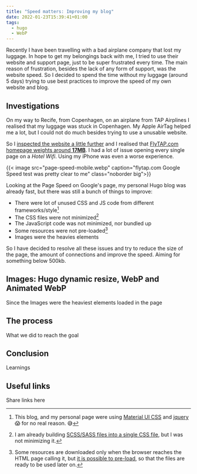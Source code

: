 ```yaml
---
title: "Speed matters: Improving my blog"
date: 2022-01-23T15:39:41+01:00
tags:
  - hugo
  - WebP
---
```

Recently I have been travelling with a bad airplane company that lost my 
luggage. In hope to get my belongings back with me, I tried to use their
website and support page, just to be super frustrated every time. The main
reason of frustration, besides the lack of any form of support, was the 
website speed. So I decided to spend the time without my luggage (around 5 days)
trying to use best practices to improve the speed of my own website and blog.

<!--more-->

## Investigations
On my way to Recife, from Copenhagen, on an airplane from TAP Airplines I 
realised that my luggage was stuck in Copenhagen. My Apple AirTag helped me a 
lot, but I could not do much besides trying to use a unusable website.

So I [inspected the website a little further](https://pagespeed.web.dev/report?url=http%3A%2F%2Fflytap.com%2F) 
and I realised that [FlyTAP.com homepage weights around **17MB**](flytap.com-size.webp). 
I had a lot of issue opening every single page on a _Hotel Wifi_. Using my 
iPhone was even a worse experience.

{{< image src="page-speed-mobile.webp" caption="flytap.com Google Speed test was pretty clear to me" class="noborder big">}}

Looking at the Page Speed on Google's page, my personal Hugo blog was already 
fast, but there was still a bunch of things to improve:

* There were lot of unused CSS and JS code from different frameworks/style[^deps-fix]
* The CSS files were not minimized[^css-fix]
* The JavaScript code was not minimized, nor bundled up
* Some resources were not pre-loaded[^preload]
* Images were the heavies elements

So I have decided to resolve all these issues and try to reduce the size of the
page, the amount of connections and improve the speed. Aiming for something 
below 500kb.

[^css-fix]: I am already building [SCSS/SASS files into a single CSS file](), 
but I was not minimizing it.

[^deps-fix]: This blog, and my personal page were using 
[Material UI CSS](https://www.muicss.com/) and [jquery](https://jquery.com/) 😱 
for no real reason. 😅

[^preload]: Some resources are downloaded only when the browser reaches the 
HTML page calling it, but [it is possible to pre-load](https://developer.mozilla.org/en-US/docs/Web/HTML/Link_types/preload),
so that the files are ready to be used later on.

## Images: Hugo dynamic resize, WebP and Animated WebP
Since the Images were the heaviest elements loaded in the page


## The process
What we did to reach the goal

## Conclusion
Learnings

## Useful links
Share links here
